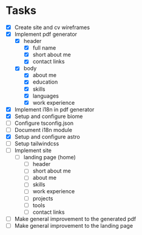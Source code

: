 # Tasks

- [x] Create site and cv wireframes
- [x] Implement pdf generator
  - [x] header
    - [x] full name
    - [x] short about me
    - [x] contact links
  - [x] body
    - [x] about me
    - [x] education
    - [x] skills
    - [x] languages
    - [x] work experience
- [x] Implement i18n in pdf generator
- [x] Setup and configure biome
- [ ] Configure tsconfig.json
- [ ] Document i18n module
- [x] Setup and configure astro
- [ ] Setup tailwindcss
- [ ] Implement site
  - [ ] landing page (home)
    - [ ] header
    - [ ] short about me
    - [ ] about me
    - [ ] skills
    - [ ] work experience
    - [ ] projects
    - [ ] tools
    - [ ] contact links
- [ ] Make general improvement to the generated pdf
- [ ] Make general improvement to the landing page
